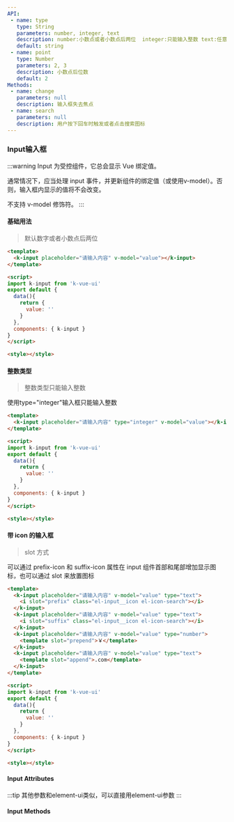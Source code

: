 ```yaml
---
API:
 - name: type
   type: String
   parameters: number, integer, text
   description: number:小数点或者小数点后两位  integer:只能输入整数 text:任意类型
   default: string
 - name: point
   type: Number
   parameters: 2, 3
   description: 小数点后位数
   default: 2
Methods:
 - name: change
   parameters: null
   description: 输入框失去焦点
 - name: search
   parameters: null
   description: 用户按下回车时触发或者点击搜索图标
---
```


### Input输入框

:::warning
Input 为受控组件，它总会显示 Vue 绑定值。

通常情况下，应当处理 input 事件，并更新组件的绑定值（或使用v-model）。否则，输入框内显示的值将不会改变。

不支持 v-model 修饰符。
:::

#### 基础用法 
> 默认数字或者小数点后两位  

<vuecode md>
<div>
 <InputDefault/>
</div>
<div slot="code">

```html
<template>
  <k-input placeholder="请输入内容" v-model="value"></k-input>
</template>

<script>
import k-input from 'k-vue-ui'
export default {
  data(){
    return {
      value: ''
    }
  },
  components: { k-input }
}
</script>

<style></style>
```

</div>
</vuecode>

#### 整数类型 
> 整数类型只能输入整数 

<vuecode md>
<div>
  <InputDefault type="integer" />
</div>
<div slot="explain">使用type="integer"输入框只能输入整数 </div>
<div slot="code">

```html
<template>
  <k-input placeholder="请输入内容" type="integer" v-model="value"></k-input>
</template>

<script>
import k-input from 'k-vue-ui'
export default {
  data(){
    return {
      value: ''
    }
  },
  components: { k-input }
}
</script>

<style></style>
```

</div>
</vuecode>

#### 带 icon 的输入框
> slot 方式

<vuecode md>
<div>
   <div class="flex">
      <InputDefault type="text" class="mr20">
        <i slot="prefix" class="el-input__icon el-icon-search"></i>
      </InputDefault>
      <InputDefault type="text">
        <i slot="suffix" class="el-input__icon el-icon-search"></i>
      </InputDefault>
   </div>
    <div class="flex mt20">
      <InputDefault type="number" class="mr20">
        <template slot="prepend">￥</template>
      </InputDefault>
      <InputDefault type="text">
        <template slot="append">.com</template>
      </InputDefault>
   </div>
</div>

<div slot="explain">可以通过 prefix-icon 和 suffix-icon 属性在 input 组件首部和尾部增加显示图标，也可以通过 slot 来放置图标 </div>
<div slot="code">

```html
<template>
  <k-input placeholder="请输入内容" v-model="value" type="text">
    <i slot="prefix" class="el-input__icon el-icon-search"></i>
  </k-input>
  <k-input placeholder="请输入内容" v-model="value" type="text">
    <i slot="suffix" class="el-input__icon el-icon-search"></i>
  </k-input>
  <k-input placeholder="请输入内容" v-model="value" type="number">
    <template slot="prepend">￥</template>
  </k-input>
  <k-input placeholder="请输入内容" v-model="value" type="text">
    <template slot="append">.com</template>
  </k-input>
</template>

<script>
import k-input from 'k-vue-ui'
export default {
  data(){
    return {
      value: ''
    }
  },
  components: { k-input }
}
</script>

<style></style>
```

</div>
</vuecode>


#### Input Attributes

<vuetable></vuetable>

:::tip
   其他参数和element-ui类似，可以直接用element-ui参数
:::

#### Input Methods
<vuetable methods></vuetable>



